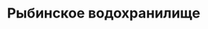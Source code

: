 ---
title: 'Рыбинское водохранилище'
location: ''
tags: [all, 2010]
categories: [paddling-2700km-along-the-volga-2010]
---